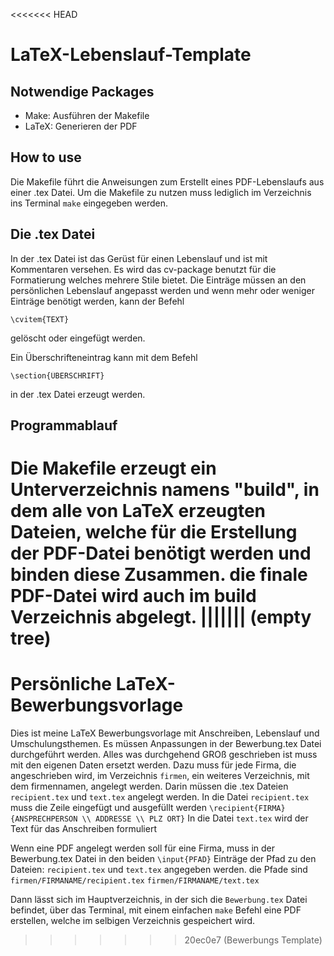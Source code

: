 <<<<<<< HEAD
# LaTeX-Lebenslauf-Template
## Notwendige Packages

- Make: Ausführen der Makefile
- LaTeX: Generieren der PDF

## How to use
Die Makefile führt die Anweisungen zum Erstellt eines PDF-Lebenslaufs aus einer .tex Datei.
Um die Makefile zu nutzen muss lediglich im Verzeichnis ins Terminal 
```make```
eingegeben werden.

## Die .tex Datei
In der .tex Datei ist das Gerüst für einen Lebenslauf und ist mit Kommentaren versehen.
Es wird das cv-package benutzt für die Formatierung welches mehrere Stile bietet.
Die Einträge müssen an den persönlichen Lebenslauf angepasst werden und wenn mehr oder
weniger Einträge benötigt werden, kann der Befehl
```
\cvitem{TEXT}
```
gelöscht oder eingefügt werden.

Ein Überschrifteneintrag kann mit dem Befehl 
```
\section{ÜBERSCHRIFT}
```
in der .tex Datei erzeugt werden.

## Programmablauf
Die Makefile erzeugt ein Unterverzeichnis namens "build", in dem alle von LaTeX erzeugten Dateien, welche für die
Erstellung der PDF-Datei benötigt werden und binden diese Zusammen. die finale PDF-Datei wird auch im build Verzeichnis
abgelegt.
||||||| (empty tree)
=======
# Persönliche LaTeX-Bewerbungsvorlage

Dies ist meine LaTeX Bewerbungsvorlage mit Anschreiben, Lebenslauf und Umschulungsthemen.
Es müssen Anpassungen in der Bewerbung.tex Datei durchgeführt werden.
Alles was durchgehend GROß geschrieben ist muss mit den eigenen Daten ersetzt werden.
Dazu muss für jede Firma, die angeschrieben wird, im Verzeichnis ```firmen```, ein weiteres
Verzeichnis, mit dem firmennamen, angelegt werden. Darin müssen die .tex Dateien ```recipient.tex``` und ```text.tex``` angelegt werden.
In die Datei ```recipient.tex``` muss die Zeile eingefügt und ausgefüllt werden
```\recipient{FIRMA}{ANSPRECHPERSON \\ ADDRESSE \\ PLZ ORT}```
In die Datei ```text.tex``` wird der Text für das Anschreiben formuliert

Wenn eine PDF angelegt werden soll für eine Firma, muss in der Bewerbung.tex Datei in den beiden ```\input{PFAD}``` Einträge der Pfad zu den Dateien: ```recipient.tex``` und ```text.tex``` angegeben werden.
die Pfade sind
```firmen/FIRMANAME/recipient.tex```
```firmen/FIRMANAME/text.tex```

Dann lässt sich im Hauptverzeichnis, in der sich die ```Bewerbung.tex``` Datei befindet, über das Terminal, mit einem einfachen ```make``` Befehl eine PDF erstellen, welche im selbigen Verzeichnis gespeichert wird.
>>>>>>> 20ec0e7 (Bewerbungs Template)
